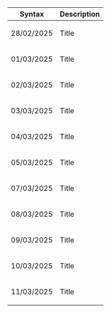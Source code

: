 | Syntax | Description |
| --- | ----------- |
| <p>28/02/2025</p> | Title |
| <p>01/03/2025</p> | Title |
| <p>02/03/2025</p> | Title |
| <p>03/03/2025</p> | Title |
| <p>04/03/2025</p> | Title |
| <p>05/03/2025</p> | Title |
| <p>07/03/2025</p> | Title |
| <p>08/03/2025</p> | Title |
| <p>09/03/2025</p> | Title |
| <p>10/03/2025</p> | Title |
| <p>11/03/2025</p> | Title |
